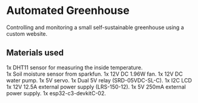 # Automated Greenhouse

Controlling and monitoring a small self-sustainable greenhouse using a custom website.

## Materials used

1x DHT11 sensor for measuring the inside temperature.  
1x Soil moisture sensor from sparkfun.
1x 12V DC 1.96W fan.
1x 12V DC water pump.
1x 5V servo.
1x Dual 5V relay (SRD-05VDC-SL-C).
1x I2C LCD 
1x 12V 12.5A external power supply (LRS-150-12).
1x 5V 250mA external power supply.
1x esp32-c3-devkitC-02.
